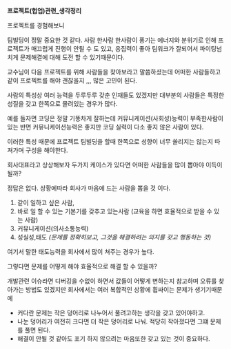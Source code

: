 **프로젝트(헙업)관련_생각정리**


프로젝트를 경험해보니

팀빌딩이 정말 중요한 것 같다. 
사람 한사람 한사람이 풍기는 에너지와 분위기로 인해 프로젝트가 매끄럽게 진행이 안될 수 도 있고,
응집력이 좋아 팀워크가 잘되어서 파이팅넘치게 문제해결에 대해 도전 할 수 있기때문이다.


교수님이 다음 프로젝트를 위해 사람들을 찾아보라고 말씀하셨는데
어떠한 사람들하고 같이 프로젝트를 해야 괜찮을지 ,,, 많은 고민이 된다.

사람의 특성상
여러 능력을 두루두루 갖춘 인재들도 있겠지만 대부분의 사람들은 특정한 성질을 갖고 한쪽으로 몰려있는 경우가 많다.
  
예를 들자면 코딩은 정말 기똥차게 잘하는데 커뮤니케이션(사회성)능력이 부족한사람이 있는 반면 커뮤니케이션능력은 좋지만 코딩 실력이 다소 좋지 않은 사람이 있다.

이러한 특성 때문에 프로젝트 팀빌딩을 할때 한쪽으로 성향이 너무 쏠리지는 않는지 따져가며 구성을 해야한다.


회사대표라고 상상해보자
두가지 케이스가 있다면 어떠한 사람들을 많이 뽑아야 이득이 될까?

정답은 없다. 
상황에따라 회사가 마음에 드는 사람을 뽑을 것 이다. 

1. 같이 일하고 싶은 사람, 
2. 바로 일 할 수 있는 기본기를 갖추고 있는사람 (교육을 하면 효율적으로 받을 수 있는 사람)
3. 커뮤니케이션(의사소통능력)
4. 성실성,태도 *(문제를 정확히보고, 그것을 해결하려는 의지를 갖고 행동하는 것)*

여기서 말한 태도능력을 회사에서 많이 쳐주는 경우가 높다.

그렇다면 문제를 어떻게 해야 효율적으로 해결 할 수 있을까?

개발관련 이슈라면 
디버깅을 수없이 하면서 값들이 어떻게 변하는지 참고하며 오류를 찾아가는 방법도 있겠지만
회사에서는 여러 복합적인 상황에 휩싸이는 문제가 생기기때문에

- 커다란 문제는 작은 덩어리로 나누어서 풀려고하는 생각을 갖고 있어야하고.
- 나눈 덩어리가 여전히 크다면 더 작은 덩어리로 나눠. 적당히 작아졌다면 그떄 문제를 풀면 된다. 
- 해결이 안될 것 같아도 포기 하지 않으려는 마음또한 갖고 있는 것이 중요하다.












